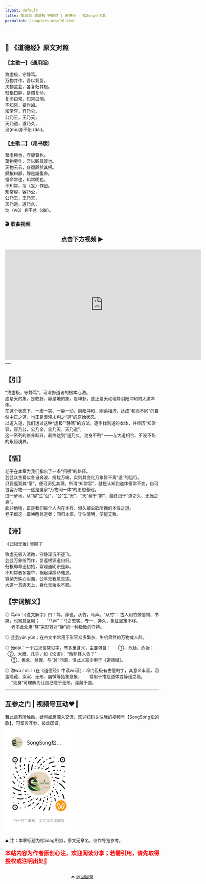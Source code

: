 ```yaml
---
layout: default
title: 第16章 致虚极 守静笃 | 道德经 · 松Song心注本
permalink: /chapters-new/16.html

---
```


## 📜 《道德经》原文对照
### 【主歌一】(通用版) 
致虚极，守静笃。<br>
万物并作，吾以观复。<br>
夫物芸芸，各复归其根。<br>
归根曰静，是谓复命。<br>
复命曰常，知常曰明。<br>
不知常，妄作凶。<br>
知常容，容乃公，<br>
公乃王，王乃天，<br>
天乃道，道乃久，<br>
没(mò)身不殆 (dài)。<br>

### 【主歌二】（帛书版）
至虛極也，守靜督也。<br>
萬物旁作，吾以觀其復也。<br>
天物云云，各復歸於其根。<br>
歸根曰靜，靜是謂復命。<br>
復命常也，知常明也。<br>
不知常，㠵（妄）作凶。<br>
知常容，容乃公，<br>
公乃王，王乃天，<br>
天乃道，道乃久，<br>
沕（wù）身不怠（dài）。<br>

### 🎬 歌曲视频
<p style="text-align:center; font-size:1.2rem; font-weight:bold;">
  点击下方视频 ▶️
</p>

<iframe
  src="https://streamable.com/e/k0rdh9"
  width="640"
  height="360"
  frameborder="0"
  allowfullscreen
  loading="lazy">
</iframe>
---

## 【引】
“致虚极，守静笃”，可谓修道者的根本心法。<br>
虚是天的象，是乾卦，静是地的象，是坤卦，这正是天动地静阴阳冲和的大道本体。<br>
在这个状态下，一虚一实、一静一动，阴阳冲和、刚柔相济，达成“和而不同”的自然中正之道，也正是混沌未判之“道”的原始状态。<br>
以道入道，我们透过这种“虚极”“静笃”的方法，逐步找到道的本体，并经历“知常容，容乃公，公乃全，全乃天，天乃道”，<br>
这一系列的修养跃升，最终达到“道乃久，沕身不殆” ——与大道相合、不没不殆的永恒境界。<br>

## 【悟】
老子在本章为我们指出了一条“归根”的路径。<br>
芸芸众生看似各自奔波、纷扰万端，实则其变化万象皆不离“道”的运行。<br>
只要返观其“常”，便可洞见其理。所谓“知常容”，就是认知到道体恒常不变，自可包容万物——这是道家“万物同一体”的思想基础。<br>
进一步地，从“容”生“公”，“公”生“天”，“天”契于“道”，最终归于“道之久、无殆之身”。<br>
此非他物，正是我们每个人内在本有、但久被尘欲所掩的本性之道。<br>
老子借这一章唤醒修道者：回归本源，守住清明，便能无殆。<br>

## 【诗】
《归根无殆》·青隐子<br>

致虚无极入清微，守静深沉不逐飞。<br>
芸芸万象纷而作，复返根源道自归。<br>
归根即命还初始，常理通明识是非。<br>
不知常者多妄举，祸起浮躁命难追。<br>
容纳万殊心似海，公平无我意无违。<br>
大道一贯连天上，身化无殆永不颓。<br>

## 【字词解义】

◎ 笃dǔ：《说文解字》曰：笃，厚也。从竹，马声。“从竹”：古人用竹做信物、书简，也寓意坚韧；
&nbsp;&nbsp; &nbsp;&nbsp;“马声”：马之忠实、专一、持久，象征坚定不移。<br>
&nbsp;&nbsp; &nbsp;&nbsp;老子此处用“笃”来形容对“静”的一种极致的守持。<br>

◎ 芸芸yún yún：在古文中常用于形容众多繁杂、生机盎然的万物或人群。<br>

◎ 殆dài：一个古汉语常见字，有多重含义，主要包含：
&nbsp;&nbsp; &nbsp;&nbsp;①、危险、危殆；
&nbsp;&nbsp; &nbsp;&nbsp;②、大概、几乎，如《论语》：“殆非其人欤？” <br>
&nbsp;&nbsp; &nbsp;&nbsp;③、懈怠、怠慢，与“怠”同源，但此义较少用于《道德经》。<br>

◎ 沕wù / mì：(在《道德经》中读wù音)：冷门但极有古意的字，其意义丰富，涵盖隐藏、深沉、无形、幽微等抽象意象，
&nbsp;&nbsp; &nbsp;&nbsp;常用于描绘道体或静谧之境。<br>
&nbsp;&nbsp; &nbsp;&nbsp;“沕身”可理解为让自己隐于无形，深藏于道。<br>

---

##  互参之门 | 视频号互动❤️🤝

若此章有所触动、疑问或想深入交流，欢迎扫码关注我的视频号【SongSong松的歌】，可留言互参、彼此印证。<br>
<img src="../img/qrcode_songsong.jpg" alt="扫码进入视频号" width="220">

⛰️ 注：本章标题为松Song所拟，原文无章名，仅作导览参考。<br>
<p style="color:red; font-size:18px; font-weight:bold;">
本站内容为作者原创心注，欢迎阅读分享；若需引用，请先取得授权或注明出处🙏
</p>

<p style="text-align:center; margin-top:2em;">
  🔙 <a href="{{ '/' | relative_url }}#catalog">返回目录</a>
</p>

 
